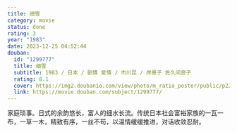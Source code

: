 ```yaml
---
title: 细雪
category: movie
status: done
rating: 3
year: "1983"
date: 2023-12-25 04:52:44
douban:
  id: "1299777"
  title: 细雪
  subtitle: 1983 / 日本 / 剧情 爱情 / 市川昆 / 岸惠子 佐久间良子
  rating: 8.1
  cover: https://img2.doubanio.com/view/photo/m_ratio_poster/public/p2258271151.jpg
  link: https://movie.douban.com/subject/1299777/
---
```


家庭琐事。日式的余韵悠长，富人的细水长流。传统日本社会富裕家族的一瓦一布，一草一木，精致有序，一丝不苟，以温情缓缓推进，对话收敛忍耐。